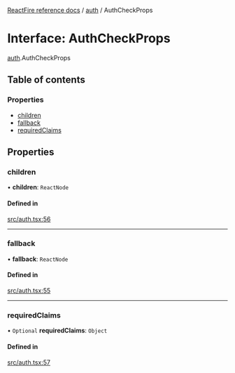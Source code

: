 [ReactFire reference docs](../README.md) / [auth](../modules/auth.md) / AuthCheckProps

# Interface: AuthCheckProps

[auth](../modules/auth.md).AuthCheckProps

## Table of contents

### Properties

- [children](auth.authcheckprops.md#children)
- [fallback](auth.authcheckprops.md#fallback)
- [requiredClaims](auth.authcheckprops.md#requiredclaims)

## Properties

### children

• **children**: `ReactNode`

#### Defined in

[src/auth.tsx:56](https://github.com/sujishpatel/reactfire/blob/main/src/auth.tsx#L56)

___

### fallback

• **fallback**: `ReactNode`

#### Defined in

[src/auth.tsx:55](https://github.com/sujishpatel/reactfire/blob/main/src/auth.tsx#L55)

___

### requiredClaims

• `Optional` **requiredClaims**: `Object`

#### Defined in

[src/auth.tsx:57](https://github.com/sujishpatel/reactfire/blob/main/src/auth.tsx#L57)
